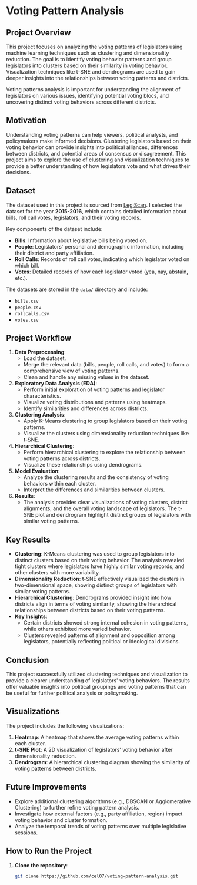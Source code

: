 # Voting Pattern Analysis

## Project Overview
This project focuses on analyzing the voting patterns of legislators using machine learning techniques such as clustering and dimensionality reduction. The goal is to identify voting behavior patterns and group legislators into clusters based on their similarity in voting behavior. Visualization techniques like t-SNE and dendrograms are used to gain deeper insights into the relationships between voting patterns and districts.

Voting patterns analysis is important for understanding the alignment of legislators on various issues, identifying potential voting blocs, and uncovering distinct voting behaviors across different districts.

## Motivation
Understanding voting patterns can help viewers, political analysts, and policymakers make informed decisions. Clustering legislators based on their voting behavior can provide insights into political alliances, differences between districts, and potential areas of consensus or disagreement. This project aims to explore the use of clustering and visualization techniques to provide a better understanding of how legislators vote and what drives their decisions.

## Dataset
The dataset used in this project is sourced from [LegiScan](https://legiscan.com/US/datasets). I selected the dataset for the year **2015-2016**, which contains detailed information about bills, roll call votes, legislators, and their voting records.

Key components of the dataset include:

 - **Bills**: Information about legislative bills being voted on.
 - **People**: Legislators' personal and demographic information, including their district and party affiliation.
 - **Roll Calls**: Records of roll call votes, indicating which legislator voted on which bill.
 - **Votes**: Detailed records of how each legislator voted (yea, nay, abstain, etc.).

The datasets are stored in the `data/` directory and include:
- `bills.csv`
- `people.csv`
- `rollcalls.csv`
- `votes.csv`

## Project Workflow
1. **Data Preprocessing**:
   - Load the dataset.
   - Merge the relevant data (bills, people, roll calls, and votes) to form a comprehensive view of voting patterns.
   - Clean and handle any missing values in the dataset.
2. **Exploratory Data Analysis (EDA)**:
   - Perform initial exploration of voting patterns and legislator characteristics.
   - Visualize voting distributions and patterns using heatmaps.
   - Identify similarities and differences across districts.
3. **Clustering Analysis**:
   - Apply K-Means clustering to group legislators based on their voting patterns.
   - Visualize the clusters using dimensionality reduction techniques like t-SNE.
4. **Hierarchical Clustering**:
   - Perform hierarchical clustering to explore the relationship between voting patterns across districts.
   - Visualize these relationships using dendrograms.
5. **Model Evaluation**:
   - Analyze the clustering results and the consistency of voting behaviors within each cluster.
   - Interpret the differences and similarities between clusters.
6. **Results**:
   - The analysis provides clear visualizations of voting clusters, district alignments, and the overall voting landscape of legislators. The t-SNE plot and dendrogram highlight distinct groups of legislators with similar voting patterns.

## Key Results
 - **Clustering**: K-Means clustering was used to group legislators into distinct clusters based on their voting behavior. The analysis revealed tight clusters where legislators have highly similar voting records, and other clusters with more variability.
 - **Dimensionality Reduction**: t-SNE effectively visualized the clusters in two-dimensional space, showing distinct groups of legislators with similar voting patterns.
 - **Hierarchical Clustering**: Dendrograms provided insight into how districts align in terms of voting similarity, showing the hierarchical relationships between districts based on their voting patterns.
 - **Key Insights**:
   - Certain districts showed strong internal cohesion in voting patterns, while others exhibited more varied behavior.
   - Clusters revealed patterns of alignment and opposition among legislators, potentially reflecting political or ideological divisions.

## Conclusion
This project successfully utilized clustering techniques and visualization to provide a clearer understanding of legislators' voting behaviors. The results offer valuable insights into political groupings and voting patterns that can be useful for further political analysis or policymaking.

## Visualizations
The project includes the following visualizations:
1. **Heatmap**: A heatmap that shows the average voting patterns within each cluster.
2. **t-SNE Plot**: A 2D visualization of legislators’ voting behavior after dimensionality reduction.
3. **Dendrogram**: A hierarchical clustering diagram showing the similarity of voting patterns between districts.

## Future Improvements
 - Explore additional clustering algorithms (e.g., DBSCAN or Agglomerative Clustering) to further refine voting pattern analysis.
 - Investigate how external factors (e.g., party affiliation, region) impact voting behavior and cluster formation.
 - Analyze the temporal trends of voting patterns over multiple legislative sessions.

## How to Run the Project
1. **Clone the repository**:
   ```bash
   git clone https://github.com/cel07/voting-pattern-analysis.git

